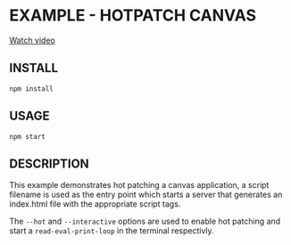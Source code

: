 ---
---

# EXAMPLE - HOTPATCH CANVAS

[Watch video](https://www.youtube.com/watch?v=pheydeDmd9A)

## INSTALL
```
npm install
```

## USAGE
```
npm start
```

## DESCRIPTION

This example demonstrates hot patching a canvas application, a script filename is used as the entry point
which starts a server that generates an index.html file with the appropriate script tags.

The `--hot` and `--interactive` options are used to enable hot patching and start a `read-eval-print-loop` in the terminal respectivly.
